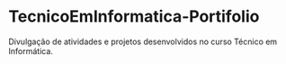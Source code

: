 # TecnicoEmInformatica-Portifolio
 Divulgação de atividades e projetos desenvolvidos no curso Técnico em Informática.

